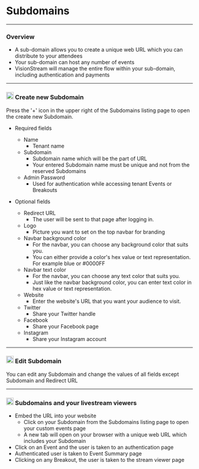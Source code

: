 # Subdomains

---

### Overview

* A sub-domain allows you to create a unique web URL which you can distribute to your attendees
* Your sub-domain can host any number of events
* VisionStream will manage the entire flow within your sub-domain, including authentication and payments

---

### <img src="https://raw.githubusercontent.com/FortAwesome/Font-Awesome/6.x/svgs/solid/plus.svg" width="20" height="20"> Create new Subdomain

Press the '+' icon in the upper right of the Subdomains listing page to open the create new Subdomain.

* Required fields
  - Name
    - Tenant name
  - Subdomain
    - Subdomain name which will be the part of URL
    - Your entered Subdomain name must be unique and not from the reserved Subdomains
  - Admin Password
    - Used for authentication while accessing tenant Events or Breakouts

* Optional fields
  - Redirect URL
    - The user will be sent to that page after logging in.
  - Logo
    - Picture you want to set on the top navbar for branding
  - Navbar background color
    - For the navbar, you can choose any background color that suits you.
    - You can either provide a color's hex value or text representation. For example blue or #0000FF
  - Navbar text color
    - For the navbar, you can choose any text color that suits you.
    - Just like the navbar background color, you can enter text color in hex value or text representation.
  - Website
    - Enter the website's URL that you want your audience to visit.
  - Twitter
    - Share your Twitter handle 
  - Facebook
    - Share your Facebook page
  - Instagram
    - Share your Instagram account

---

### <img src="https://raw.githubusercontent.com/FortAwesome/Font-Awesome/6.x/svgs/solid/pen-to-square.svg" width="20" height="20"> Edit Subdomain

You can edit any Subdomain and change the values of all fields except Subdomain and Redirect URL

---

### <img src="https://raw.githubusercontent.com/FortAwesome/Font-Awesome/6.x/svgs/solid/rocket.svg" width="20" height="20"> Subdomains and your livestream viewers

* Embed the URL into your website
  - Click on your Subdomain from the Subdomains listing page to open your custom events page 
  - A new tab will open on your browser with a unique web URL which includes your Subdomain
* Click on an Event and the user is taken to an authentication page
* Authenticated user is taken to Event Summary page
* Clicking on any Breakout, the user is taken to the stream viewer page
